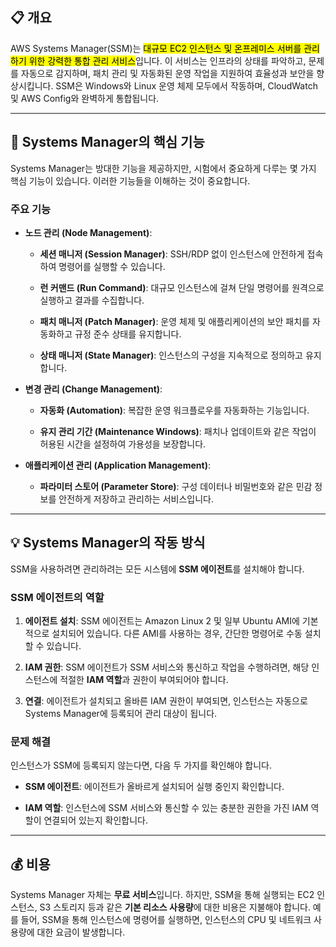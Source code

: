 
## 📋 개요

AWS Systems Manager(SSM)는 <mark class="hltr-red">대규모 EC2 인스턴스 및 온프레미스 서버를 관리하기 위한 강력한 통합 관리 서비스</mark>입니다. 이 서비스는 인프라의 상태를 파악하고, 문제를 자동으로 감지하며, 패치 관리 및 자동화된 운영 작업을 지원하여 효율성과 보안을 향상시킵니다. SSM은 Windows와 Linux 운영 체제 모두에서 작동하며, CloudWatch 및 AWS Config와 완벽하게 통합됩니다.

---

## 🔑 Systems Manager의 핵심 기능

Systems Manager는 방대한 기능을 제공하지만, 시험에서 중요하게 다루는 몇 가지 핵심 기능이 있습니다. 이러한 기능들을 이해하는 것이 중요합니다.

### 주요 기능

- **노드 관리 (Node Management)**:
    
    - **세션 매니저 (Session Manager)**: SSH/RDP 없이 인스턴스에 안전하게 접속하여 명령어를 실행할 수 있습니다.
        
    - **런 커맨드 (Run Command)**: 대규모 인스턴스에 걸쳐 단일 명령어를 원격으로 실행하고 결과를 수집합니다.
        
    - **패치 매니저 (Patch Manager)**: 운영 체제 및 애플리케이션의 보안 패치를 자동화하고 규정 준수 상태를 유지합니다.
        
    - **상태 매니저 (State Manager)**: 인스턴스의 구성을 지속적으로 정의하고 유지합니다.
        
- **변경 관리 (Change Management)**:
    
    - **자동화 (Automation)**: 복잡한 운영 워크플로우를 자동화하는 기능입니다.
        
    - **유지 관리 기간 (Maintenance Windows)**: 패치나 업데이트와 같은 작업이 허용된 시간을 설정하여 가용성을 보장합니다.
        
- **애플리케이션 관리 (Application Management)**:
    
    - **파라미터 스토어 (Parameter Store)**: 구성 데이터나 비밀번호와 같은 민감 정보를 안전하게 저장하고 관리하는 서비스입니다.


---

## 💡 Systems Manager의 작동 방식

SSM을 사용하려면 관리하려는 모든 시스템에 **SSM 에이전트**를 설치해야 합니다.

### SSM 에이전트의 역할

1. **에이전트 설치**: SSM 에이전트는 Amazon Linux 2 및 일부 Ubuntu AMI에 기본적으로 설치되어 있습니다. 다른 AMI를 사용하는 경우, 간단한 명령어로 수동 설치할 수 있습니다.
    
2. **IAM 권한**: SSM 에이전트가 SSM 서비스와 통신하고 작업을 수행하려면, 해당 인스턴스에 적절한 **IAM 역할**과 권한이 부여되어야 합니다.
    
3. **연결**: 에이전트가 설치되고 올바른 IAM 권한이 부여되면, 인스턴스는 자동으로 Systems Manager에 등록되어 관리 대상이 됩니다.

### 문제 해결

인스턴스가 SSM에 등록되지 않는다면, 다음 두 가지를 확인해야 합니다.

- **SSM 에이전트**: 에이전트가 올바르게 설치되어 실행 중인지 확인합니다.
    
- **IAM 역할**: 인스턴스에 SSM 서비스와 통신할 수 있는 충분한 권한을 가진 IAM 역할이 연결되어 있는지 확인합니다.
    

---

## 💰 비용

Systems Manager 자체는 **무료 서비스**입니다. 하지만, SSM을 통해 실행되는 EC2 인스턴스, S3 스토리지 등과 같은 **기본 리소스 사용량**에 대한 비용은 지불해야 합니다. 예를 들어, SSM을 통해 인스턴스에 명령어를 실행하면, 인스턴스의 CPU 및 네트워크 사용량에 대한 요금이 발생합니다.
